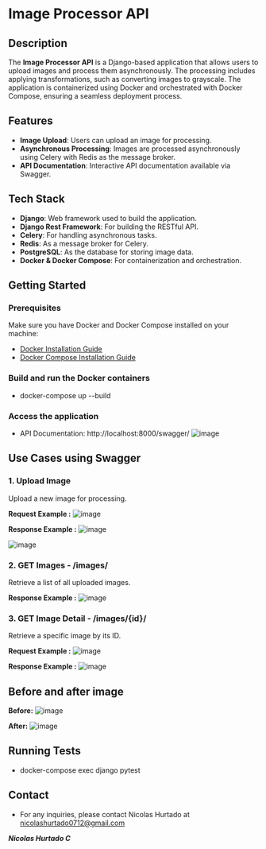 # Image Processor API

## Description

The **Image Processor API** is a Django-based application that allows users to upload images and process them asynchronously. The processing includes applying transformations, such as converting images to grayscale. The application is containerized using Docker and orchestrated with Docker Compose, ensuring a seamless deployment process.

## Features

- **Image Upload**: Users can upload an image for processing.
- **Asynchronous Processing**: Images are processed asynchronously using Celery with Redis as the message broker.
- **API Documentation**: Interactive API documentation available via Swagger.

## Tech Stack

- **Django**: Web framework used to build the application.
- **Django Rest Framework**: For building the RESTful API.
- **Celery**: For handling asynchronous tasks.
- **Redis**: As a message broker for Celery.
- **PostgreSQL**: As the database for storing image data.
- **Docker & Docker Compose**: For containerization and orchestration.

## Getting Started

### Prerequisites

Make sure you have Docker and Docker Compose installed on your machine:

- [Docker Installation Guide](https://docs.docker.com/get-docker/)
- [Docker Compose Installation Guide](https://docs.docker.com/compose/install/)

### Build and run the Docker containers
- docker-compose up --build

### Access the application
- API Documentation: http://localhost:8000/swagger/
  ![image](https://github.com/user-attachments/assets/c2407a2e-9440-40cf-ac07-99c6c0033e37)


## Use Cases using Swagger

### 1. **Upload Image**
Upload a new image for processing.

**Request Example :**
  ![image](https://github.com/user-attachments/assets/3e72385d-aa88-4e07-89d7-b7c033a63ebb)


**Response  Example :**
  ![image](https://github.com/user-attachments/assets/b16259aa-cddf-4bcd-90a3-58928657b647)

  ![image](https://github.com/user-attachments/assets/1dbbf724-009d-4e77-8d2f-b96831a6dd25)




### 2. **GET Images - /images/**
Retrieve a list of all uploaded images.

**Response  Example :**
  ![image](https://github.com/user-attachments/assets/9ee0fed2-af53-4f7b-aa56-58fc7a596e33)


### 3. **GET Image Detail - /images/{id}/**
Retrieve a specific image by its ID.

**Request Example :**
  ![image](https://github.com/user-attachments/assets/7faf351b-a523-42c3-bc97-38a0372eca36)


**Response  Example :**
  ![image](https://github.com/user-attachments/assets/d1d9bb24-0d80-4791-a429-a1e9fbe9a7de)

## Before and after image

**Before:**
  ![image](https://github.com/user-attachments/assets/e5928d35-d6f1-45c4-a5f3-b5ee0d47d2d8)

**After:**
  ![image](https://github.com/user-attachments/assets/b75c699d-fb26-4ae2-a6b0-d0d48358e301)


## Running Tests
- docker-compose exec django pytest

## Contact
- For any inquiries, please contact Nicolas Hurtado at nicolashurtado0712@gmail.com

***Nicolas Hurtado C***
